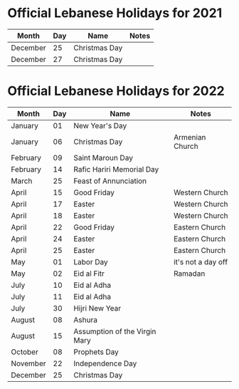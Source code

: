 # Official Lebanese Holidays for 2021 

|Month |Day |Name |Notes 
| --- | --- | --- | --- 
|December |25 |Christmas Day 
|December |27 |Christmas Day 



# Official Lebanese Holidays for 2022 

|Month |Day |Name |Notes
| --- | --- | --- |--- 
|January |01 |New Year's Day 
|January |06 |Christmas Day |Armenian Church
|February |09 |Saint Maroun Day 
|February |14 |Rafic Hariri Memorial Day 
|March |25 |Feast of Annunciation
|April |15 |Good Friday |Western Church
|April |17 |Easter |Western Church
|April |18 |Easter |Western Church
|April |22 |Good Friday |Eastern Church
|April |24 |Easter |Eastern Church 
|April |25 |Easter |Eastern Church
|May   |01 |Labor Day |it's not a day off
|May   |02 |Eid al Fitr |Ramadan 
|July  |10 |Eid al Adha
|July  |11 |Eid al Adha 
|July  |30 |Hijri New Year
|August |08| Ashura 
|August |15 |Assumption of the Virgin Mary
|October |08 |Prophets Day
|November |22 |Independence Day
|December |25 |Christmas Day

